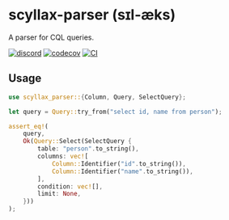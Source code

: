 # scyllax-parser (sɪl-æks)
A parser for CQL queries.

[![discord](https://img.shields.io/discord/1041931589631881257?color=5865F2&logo=discord&logoColor=white)](https://discord.gg/HnyYTnQzJW)
[![codecov](https://codecov.io/gh/fyko/scyllax/graph/badge.svg?token=OGH77YR0TA)](https://codecov.io/gh/fyko/scyllax)
[![CI](https://github.com/fyko/scyllax/actions/workflows/ci.yml/badge.svg)](https://github.com/fyko/scyllax/actions/workflows/ci.yml)

## Usage
```rust
use scyllax_parser::{Column, Query, SelectQuery};

let query = Query::try_from("select id, name from person");

assert_eq!(
    query,
    Ok(Query::Select(SelectQuery {
        table: "person".to_string(),
        columns: vec![
            Column::Identifier("id".to_string()),
            Column::Identifier("name".to_string()),
        ],
        condition: vec![],
        limit: None,
    }))
);
```
